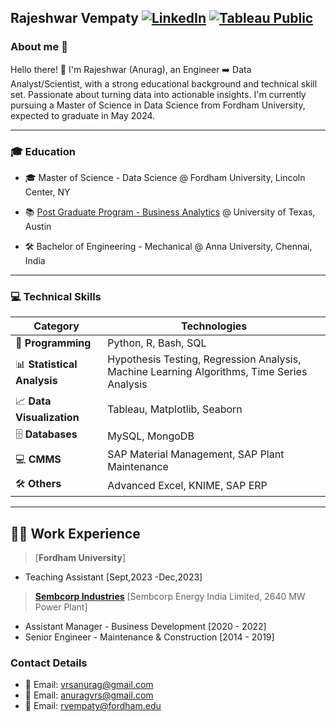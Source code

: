 ## Rajeshwar Vempaty  [![LinkedIn](https://img.shields.io/badge/LinkedIn--blue?style=social&logo=linkedin)](https://www.linkedin.com/in/rajeshwar-vempaty-5b9a1734/) [![Tableau Public](https://img.shields.io/badge/Tableau--blue?style=social&logo=tableau)](https://public.tableau.com/app/profile/rajeshwar.vempaty)


### About me 👋

Hello there! 👋 I'm Rajeshwar (Anurag), an Engineer :arrow_right: Data Analyst/Scientist, with a strong educational background and technical skill set. Passionate about turning data into actionable insights. I'm currently pursuing a Master of Science in Data Science from Fordham University, expected to graduate in May 2024.  

---

### 🎓 Education
 
- 🎓 Master of Science - Data Science @ Fordham University, Lincoln Center, NY
  
- 📚 [Post Graduate Program - Business Analytics](https://olympus.mygreatlearning.com/eportfolio) @ University of Texas, Austin
  
- 🛠 Bachelor of Engineering - Mechanical @ Anna University, Chennai, India


---

### 💻 Technical Skills

| Category | Technologies |
|----------|--------------|
| 🐍 **Programming** | Python, R, Bash, SQL |
| 📊 **Statistical Analysis** | Hypothesis Testing, Regression Analysis, Machine Learning Algorithms, Time Series Analysis |
| 📈 **Data Visualization** | Tableau, Matplotlib, Seaborn |
| 🗄️ **Databases** | MySQL, MongoDB |
| 💻 **CMMS** | SAP Material Management, SAP Plant Maintenance |
| 🛠️ **Others** | Advanced Excel, KNIME, SAP ERP |


---

## 👨‍💼 Work Experience

> [**Fordham University**]
- Teaching Assistant [Sept,2023 -Dec,2023]

> [**Sembcorp Industries**](https://www.sembcorp.com/en) [Sembcorp Energy India Limited, 2640 MW Power Plant]

 
- Assistant Manager - Business Development [2020 - 2022]
- Senior Engineer - Maintenance & Construction [2014 - 2019]

### Contact Details

- 📧 Email: vrsanurag@gmail.com
- 📧 Email: anuragvrs@gmail.com
- 📧 Email: rvempaty@fordham.edu



<!--
**rajeshwar-vempaty/rajeshwar-vempaty** is a ✨ _special_ ✨ repository because its `README.md` (this file) appears on your GitHub profile.

Here are some ideas to get you started:

- 🔭 I’m currently working on ...
- 🌱 I’m currently learning ...
- 👯 I’m looking to collaborate on ...
- 🤔 I’m looking for help with ...
- 💬 Ask me about ...
- 📫 How to reach me: ...
- 😄 Pronouns: ...
- ⚡ Fun fact: ...
-->
